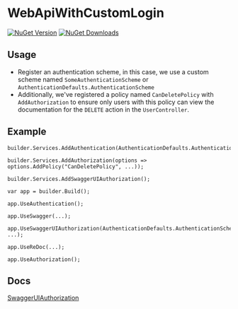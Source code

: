 
# WebApiWithCustomLogin

[![NuGet Version](https://img.shields.io/nuget/v/SwaggerUIAuthorization.svg)](https://www.nuget.org/packages/SwaggerUIAuthorization/) [![NuGet Downloads](https://img.shields.io/nuget/dt/SwaggerUIAuthorization.svg)](https://www.nuget.org/packages/SwaggerUIAuthorization/)

## Usage

- Register an authentication scheme, in this case, we use a custom scheme named `SomeAuthenticationScheme` or `AuthenticationDefaults.AuthenticationScheme`
- Additionally, we've registered a policy named `CanDeletePolicy` with `AddAuthorization` to ensure only users with this policy can view the documentation for the `DELETE` action in the `UserController`.

## Example

    builder.Services.AddAuthentication(AuthenticationDefaults.AuthenticationScheme);

    builder.Services.AddAuthorization(options => options.AddPolicy("CanDeletePolicy", ...));

    builder.Services.AddSwaggerUIAuthorization();

    var app = builder.Build();

    app.UseAuthentication();

    app.UseSwagger(...);

    app.UseSwaggerUIAuthorization(AuthenticationDefaults.AuthenticationScheme, ...);

    app.UseReDoc(...);

    app.UseAuthorization();

## Docs

[SwaggerUIAuthorization](../../src/README.md)
